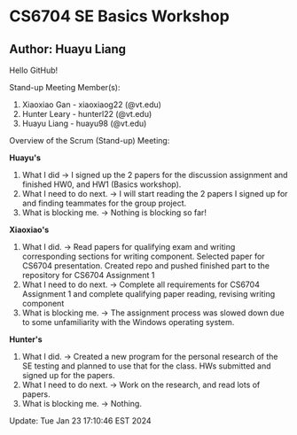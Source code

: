 # CS6704 SE Basics Workshop
## Author: Huayu Liang
Hello GitHub! 

Stand-up Meeting Member(s):

1. Xiaoxiao Gan - xiaoxiaog22 (@vt.edu)
2. Hunter Leary - hunterl22 (@vt.edu)
3. Huayu Liang - huayu98 (@vt.edu)

Overview of the Scrum (Stand-up) Meeting:

**Huayu's**

1. What I did -> I signed up the 2 papers for the discussion assignment and finished HW0, and HW1 (Basics workshop).
2. What I need to do next. -> I will start reading the 2 papers I signed up for and finding teammates for the group project.
3. What is blocking me. -> Nothing is blocking so far!

**Xiaoxiao's**

1. What I did. -> Read papers for qualifying exam and writing corresponding sections for writing component. Selected paper for CS6704 presentation. Created repo and pushed finished part to the repository for CS6704 Assignment 1
2. What I need to do next. -> Complete all requirements for CS6704 Assignment 1 and complete qualifying paper reading, revising writing component
3. What is blocking me. -> The assignment process was slowed down due to some unfamiliarity with the Windows operating system.

**Hunter's**

1. What I did. -> Created a new program for the personal research of the SE testing and planned to use that for the class. HWs submitted and signed up for the papers. 
2. What I need to do next. -> Work on the research, and read lots of papers.
3. What is blocking me. -> Nothing. 

Update: Tue Jan 23 17:10:46 EST 2024
